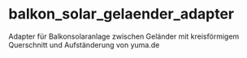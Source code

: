# balkon_solar_gelaender_adapter
Adapter für Balkonsolaranlage zwischen Geländer mit kreisförmigem Querschnitt und Aufständerung von yuma.de
